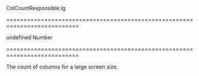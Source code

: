 <!--id-->ColCountResponsible.lg<!--/id-->
===========================================================================
<!--default-->undefined<!--/default-->
<!--type-->Number<!--/type-->
===========================================================================

<!--shortDescription-->
The count of columns for a large screen size.
<!--/shortDescription-->

<!--fullDescription-->

<!--/fullDescription-->